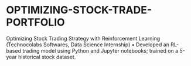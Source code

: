 # OPTIMIZING-STOCK-TRADE-PORTFOLIO
Optimizing Stock Trading Strategy with Reinforcement Learning (Technocolabs Softwares, Data Science Internship) • Developed an RL-based trading model using Python and Jupyter notebooks; trained on a 5-year historical stock dataset.
